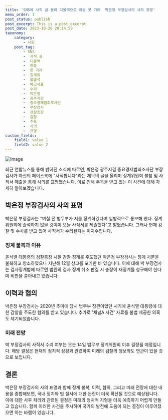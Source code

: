 ```yaml
---
title: 'SNS에 사직 글 올려 디올백으로 하늘 못 가려  박은정 부장검사의 사의 표명'
menu_order: 1
post_status: publish
post_excerpt: This is a post excerpt
post_date: 2023-10-20 20:14:59
taxonomy:
    category:
        - 사회
    post_tag:
        - SNS
        -  사직 글
        -  디올백
        -  하늘
        -  못 가려
        -  징계위
        -  불출석
        -  예고사표
        -  수리
        -  박은정
        -  광주지검
        -  중요경제범죄조사단
        -  부장검사
        -  검찰총장
        -  감찰
        -  주도
        -  사의
        -  표명
custom_fields:
    field1: value 1
    field2: value 2
---
```


![Image](https://imgnews.pstatic.net/image/079/2024/02/06/0003861377_001_20240206170501143.jpg?type=w647)


최근 연합뉴스를 통해 밝혀진 소식에 따르면, 박은정 광주지검 중요경제범죄조사단 부장검사가 자신의 페이스북에 "사직합니다"라는 제목의 글을 올리며 징계위원회 불참 및 사직서 제출을 통해 사의를 표명했습니다. 이로 인해 주목을 받고 있는 이 사건에 대해 자세히 알아보겠습니다.

## 박은정 부장검사의 사의 표명
박은정 부장검사는 "며칠 전 법무부가 저를 징계하겠다며 일방적으로 통보해 왔다. 징계위원회에 출석하지 않을 것이며 오늘 사직서를 제출했다"고 밝혔습니다. 그러나 현재 감찰 및 수사를 받고 있어 사직서가 수리될지는 미지수입니다.

### 징계 불복과 이유
윤석열 대통령의 검찰총장 시절 감찰 징계를 주도했던 박은정 부장검사는 징계 처분을 불복하고 항소하였으나 지난해 12월 상고를 포기한 바 있습니다. 이에 대해 박 부장검사는 검사징계법에 따르면 법원의 검사 징계 취소 판결 시 총장이 재징계를 청구해야 한다며 비판을 쏟아내고 있습니다.

## 이력과 혐의
박은정 부장검사는 2020년 추미애 당시 법무부 장관이었던 시기에 윤석열 대통령에 대한 감찰을 주도한 혐의를 받고 있습니다. 추가로 '채널A 사건' 자료를 불법 제공한 의혹도 제기되었습니다.

### 미래 전망
박 부장검사의 사직서 수리 여부는 오는 14일 법무부 징계위원회 이후 결정될 예정입니다. 해당 결정은 현재의 정치적 상황과 관련하여 미래의 검찰의 행보와도 연관이 있을 것으로 보입니다.

## 결론
박은정 부장검사의 사의 표명과 함께 징계 불복, 이력, 혐의, 그리고 미래 전망에 대한 내용을 종합해보면, 국내 정치와 법 질서에 대한 논란이 더욱 확산될 것으로 예상됩니다. 이에 대한 사후 처리와 관련된 결정은 미래의 정치적 지형을 더욱 예측하기 어렵게 만들고 있습니다. 함께 이러한 사건을 주시하며 국가의 발전에 도움이 되는 결정이 이루어졌으면 하는 바램이 있습니다.
